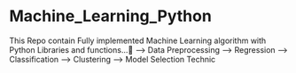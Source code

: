 # Machine_Learning_Python

This Repo contain Fully implemented Machine Learning algorithm with Python Libraries and functions...🐍 --> Data Preprocessing --> Regression --> Classification --> Clustering --> Model Selection Technic
